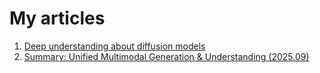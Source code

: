 # My articles

1. [Deep understanding about diffusion models](diffusion/)
2. [Summary: Unified Multimodal Generation & Understanding (2025.09)](mllm/)